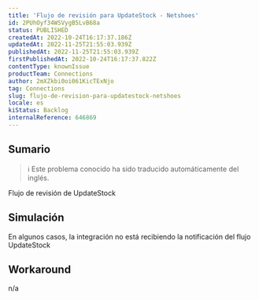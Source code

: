 ```yaml
---
title: 'Flujo de revisión para UpdateStock - Netshoes'
id: 2PUhOyf34WSVygB5LvB68a
status: PUBLISHED
createdAt: 2022-10-24T16:17:37.186Z
updatedAt: 2022-11-25T21:55:03.939Z
publishedAt: 2022-11-25T21:55:03.939Z
firstPublishedAt: 2022-10-24T16:17:37.822Z
contentType: knownIssue
productTeam: Connections
author: 2mXZkbi0oi061KicTExNjo
tag: Connections
slug: flujo-de-revision-para-updatestock-netshoes
locale: es
kiStatus: Backlog
internalReference: 646869
---
```


## Sumario

>ℹ️ Este problema conocido ha sido traducido automáticamente del inglés.


Flujo de revisión de UpdateStock



## Simulación


En algunos casos, la integración no está recibiendo la notificación del flujo UpdateStock



## Workaround


n/a

